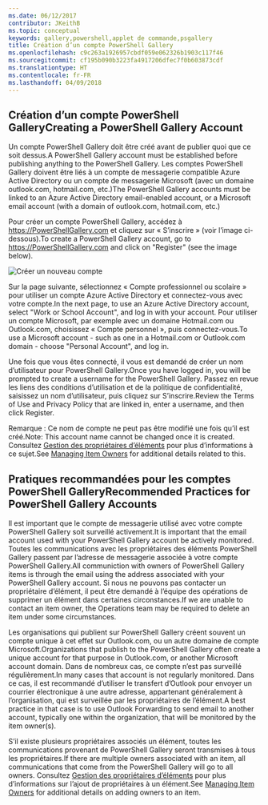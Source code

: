 ```yaml
---
ms.date: 06/12/2017
contributor: JKeithB
ms.topic: conceptual
keywords: gallery,powershell,applet de commande,psgallery
title: Création d’un compte PowerShell Gallery
ms.openlocfilehash: c9c263a1926957cbdf059e062326b1903c117f46
ms.sourcegitcommit: cf195b090b3223fa4917206dfec7f0b603873cdf
ms.translationtype: HT
ms.contentlocale: fr-FR
ms.lasthandoff: 04/09/2018
---
```

## <a name="creating-a-powershell-gallery-account"></a><span data-ttu-id="70274-103">Création d’un compte PowerShell Gallery</span><span class="sxs-lookup"><span data-stu-id="70274-103">Creating a PowerShell Gallery Account</span></span>

<span data-ttu-id="70274-104">Un compte PowerShell Gallery doit être créé avant de publier quoi que ce soit dessus.</span><span class="sxs-lookup"><span data-stu-id="70274-104">A PowerShell Gallery account must be established before publishing anything to the PowerShell Gallery.</span></span>
<span data-ttu-id="70274-105">Les comptes PowerShell Gallery doivent être liés à un compte de messagerie compatible Azure Active Directory ou un compte de messagerie Microsoft (avec un domaine outlook.com, hotmail.com, etc.)</span><span class="sxs-lookup"><span data-stu-id="70274-105">The PowerShell Gallery accounts must be linked to an Azure Active Directory email-enabled account, or a Microsoft email account (with a domain of outlook.com, hotmail.com, etc.)</span></span>

<span data-ttu-id="70274-106">Pour créer un compte PowerShell Gallery, accédez à https://PowerShellGallery.com et cliquez sur « S’inscrire » (voir l’image ci-dessous).</span><span class="sxs-lookup"><span data-stu-id="70274-106">To create a PowerShell Gallery account, go to https://PowerShellGallery.com and click on "Register" (see the image below).</span></span>

![Créer un nouveau compte](./images/CreatingAccount-Register.png)

<span data-ttu-id="70274-108">Sur la page suivante, sélectionnez « Compte professionnel ou scolaire » pour utiliser un compte Azure Active Directory et connectez-vous avec votre compte.</span><span class="sxs-lookup"><span data-stu-id="70274-108">In the next page, to use an Azure Active Directory account, select "Work or School Account", and log in with your account.</span></span>
<span data-ttu-id="70274-109">Pour utiliser un compte Microsoft, par exemple avec un domaine Hotmail.com ou Outlook.com, choisissez « Compte personnel », puis connectez-vous.</span><span class="sxs-lookup"><span data-stu-id="70274-109">To use a Microsoft account - such as one in a Hotmail.com or Outlook.com domain - choose "Personal Account", and log in.</span></span>

<span data-ttu-id="70274-110">Une fois que vous êtes connecté, il vous est demandé de créer un nom d’utilisateur pour PowerShell Gallery.</span><span class="sxs-lookup"><span data-stu-id="70274-110">Once you have logged in, you will be prompted to create a username for the PowerShell Gallery.</span></span>
<span data-ttu-id="70274-111">Passez en revue les liens des conditions d’utilisation et de la politique de confidentialité, saisissez un nom d’utilisateur, puis cliquez sur S’inscrire.</span><span class="sxs-lookup"><span data-stu-id="70274-111">Review the Terms of Use and Privacy Policy that are linked in, enter a username, and then click Register.</span></span>

<span data-ttu-id="70274-112">Remarque : Ce nom de compte ne peut pas être modifié une fois qu’il est créé.</span><span class="sxs-lookup"><span data-stu-id="70274-112">Note: This account name cannot be changed once it is created.</span></span>
<span data-ttu-id="70274-113">Consultez [Gestion des propriétaires d’éléments](https://msdn.microsoft.com/powershell/gallery/psgallery/managing-item-owners) pour plus d’informations à ce sujet.</span><span class="sxs-lookup"><span data-stu-id="70274-113">See [Managing Item Owners](https://msdn.microsoft.com/powershell/gallery/psgallery/managing-item-owners) for additional details related to this.</span></span>

## <a name="recommended-practices-for-powershell-gallery-accounts"></a><span data-ttu-id="70274-114">Pratiques recommandées pour les comptes PowerShell Gallery</span><span class="sxs-lookup"><span data-stu-id="70274-114">Recommended Practices for PowerShell Gallery Accounts</span></span>

<span data-ttu-id="70274-115">Il est important que le compte de messagerie utilisé avec votre compte PowerShell Gallery soit surveillé activement.</span><span class="sxs-lookup"><span data-stu-id="70274-115">It is important that the email account used with your PowerShell Gallery account be actively monitored.</span></span>
<span data-ttu-id="70274-116">Toutes les communications avec les propriétaires des éléments PowerShell Gallery passent par l’adresse de messagerie associée à votre compte PowerShell Gallery.</span><span class="sxs-lookup"><span data-stu-id="70274-116">All communiction with owners of PowerShell Gallery items is through the email using the address associated with your PowerShell Gallery account.</span></span>
<span data-ttu-id="70274-117">Si nous ne pouvons pas contacter un propriétaire d’élément, il peut être demandé à l’équipe des opérations de supprimer un élément dans certaines circonstances.</span><span class="sxs-lookup"><span data-stu-id="70274-117">If we are unable to contact an item owner, the Operations team may be required to delete an item under some circumstances.</span></span>

<span data-ttu-id="70274-118">Les organisations qui publient sur PowerShell Gallery créent souvent un compte unique à cet effet sur Outlook.com, ou un autre domaine de compte Microsoft.</span><span class="sxs-lookup"><span data-stu-id="70274-118">Organizations that publish to the PowerShell Gallery often create a unique account for that purpose in Outlook.com, or another Microsoft account domain.</span></span>
<span data-ttu-id="70274-119">Dans de nombreux cas, ce compte n’est pas surveillé régulièrement.</span><span class="sxs-lookup"><span data-stu-id="70274-119">In many cases that account is not regularly monitored.</span></span>
<span data-ttu-id="70274-120">Dans ce cas, il est recommandé d’utiliser le transfert d’Outlook pour envoyer un courrier électronique à une autre adresse, appartenant généralement à l’organisation, qui est surveillée par les propriétaires de l’élément.</span><span class="sxs-lookup"><span data-stu-id="70274-120">A best practice in that case is to use Outlook Forwarding to send email to another account, typically one within the organization, that will be monitored by the item owner(s).</span></span>

<span data-ttu-id="70274-121">S’il existe plusieurs propriétaires associés un élément, toutes les communications provenant de PowerShell Gallery seront transmises à tous les propriétaires.</span><span class="sxs-lookup"><span data-stu-id="70274-121">If there are multiple owners associated with an item, all communications that come from the PowerShell Gallery will go to all owners.</span></span>
<span data-ttu-id="70274-122">Consultez [Gestion des propriétaires d’éléments](https://msdn.microsoft.com/powershell/gallery/psgallery/managing-item-owners) pour plus d’informations sur l’ajout de propriétaires à un élément.</span><span class="sxs-lookup"><span data-stu-id="70274-122">See [Managing Item Owners](https://msdn.microsoft.com/powershell/gallery/psgallery/managing-item-owners) for additional details on adding owners to an item.</span></span>
